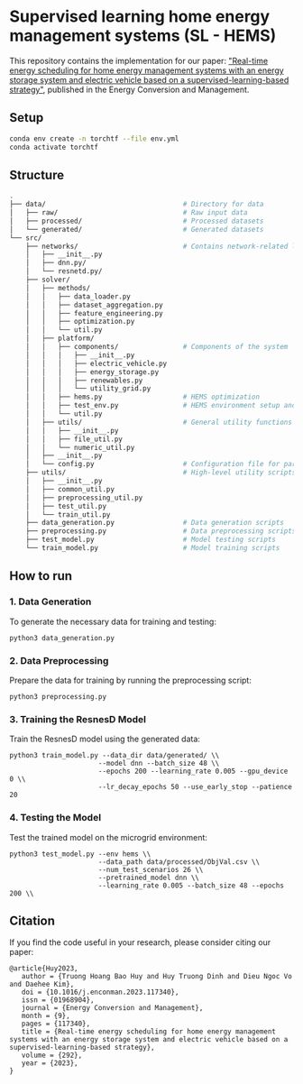 # Supervised learning home energy management systems (SL - HEMS)

This repository contains the implementation for our paper: ["Real-time energy scheduling for home energy management systems with an energy storage system and electric vehicle based on a supervised-learning-based strategy"](https://doi.org/10.1016/j.enconman.2023.117340), published in the Energy Conversion and Management.


## Setup 

```bash
conda env create -n torchtf --file env.yml
conda activate torchtf
```


## Structure

```bash
.
├── data/                                  # Directory for data
│   ├── raw/                               # Raw input data
│   ├── processed/                         # Processed datasets
│   └── generated/                         # Generated datasets
└── src/
    ├── networks/                          # Contains network-related logic
    │   ├── __init__.py
    │   ├── dnn.py/
    │   └── resnetd.py/
    ├── solver/
    │   ├── methods/
    │   │   ├── data_loader.py
    │   │   ├── dataset_aggregation.py
    │   │   ├── feature_engineering.py
    │   │   ├── optimization.py
    │   │   └── util.py
    │   ├── platform/
    │   │   ├── components/                # Components of the system
    │   │   │   ├── __init__.py
    │   │   │   ├── electric_vehicle.py
    │   │   │   ├── energy_storage.py
    │   │   │   ├── renewables.py
    │   │   │   └── utility_grid.py
    │   │   ├── hems.py                    # HEMS optimization
    │   │   ├── test_env.py                # HEMS environment setup and management (for testing)
    │   │   └── util.py
    │   ├── utils/                         # General utility functions
    │   │   ├── __init__.py
    │   │   ├── file_util.py
    │   │   └── numeric_util.py
    │   ├── __init__.py
    │   └── config.py                      # Configuration file for parameters
    ├── utils/                             # High-level utility scripts
    │   ├── __init__.py
    │   ├── common_util.py
    │   ├── preprocessing_util.py
    │   ├── test_util.py
    │   └── train_util.py
    ├── data_generation.py                 # Data generation scripts
    ├── preprocessing.py                   # Data preprocessing scripts
    ├── test_model.py                      # Model testing scripts
    └── train_model.py                     # Model training scripts
```


## How to run

### 1. Data Generation
To generate the necessary data for training and testing:

```
python3 data_generation.py
```

### 2. Data Preprocessing
Prepare the data for training by running the preprocessing script:

```
python3 preprocessing.py
```

### 3. Training the ResnesD Model
Train the ResnesD model using the generated data:

```
python3 train_model.py --data_dir data/generated/ \\
                      --model dnn --batch_size 48 \\
                      --epochs 200 --learning_rate 0.005 --gpu_device 0 \\
                      --lr_decay_epochs 50 --use_early_stop --patience 20
```

### 4. Testing the Model
Test the trained model on the microgrid environment:

```
python3 test_model.py --env hems \\
                      --data_path data/processed/ObjVal.csv \\
                      --num_test_scenarios 26 \\
                      --pretrained_model dnn \\
                      --learning_rate 0.005 --batch_size 48 --epochs 200 \\
```

## Citation
If you find the code useful in your research, please consider citing our paper:
```
@article{Huy2023,
   author = {Truong Hoang Bao Huy and Huy Truong Dinh and Dieu Ngoc Vo and Daehee Kim},
   doi = {10.1016/j.enconman.2023.117340},
   issn = {01968904},
   journal = {Energy Conversion and Management},
   month = {9},
   pages = {117340},
   title = {Real-time energy scheduling for home energy management systems with an energy storage system and electric vehicle based on a supervised-learning-based strategy},
   volume = {292},
   year = {2023},
}
```
<!-- ## License
[MIT LICENSE](LICENSE) -->
